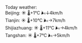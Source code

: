 Today weather:  
Beijing: ☀️   🌡️+1°C 🌬️↓4km/h  
Tianjin: ☀️   🌡️+10°C 🌬️→7km/h  
Shijiazhuang: ☀️   🌡️+11°C 🌬️→4km/h  
Tangshan: ☀️   🌡️+7°C 🌬️→5km/h  
